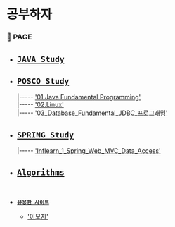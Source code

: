 # 공부하자 

### 📝 PAGE

  - [`JAVA_Study`](https://github.com/githubmendong/STUDY/tree/main/JAVA_Study)
      - 

    
  - [`POSCO_Study`](https://github.com/githubmendong/STUDY/tree/main/POSCO_Study)
    -

    |----- ['01.Java Fundamental Programming']()   
    |----- ['02.Linux']()  
    |----- ['03_Database_Fundamental_JDBC_프로그래밍'](https://github.com/githubmendong/STUDY/tree/main/POSCO_Study/03_Database_Fundamental_JDBC_%ED%94%84%EB%A1%9C%EA%B7%B8%EB%9E%98%EB%B0%8D)

  - [`SPRING_Study`](https://github.com/githubmendong/STUDY/tree/main/SPRING_Study)
    -
    |----- ['Inflearn_1_Spring_Web_MVC_Data_Access'](https://github.com/githubmendong/STUDY/tree/main/SPRING_Study/Inflearn_1_Spring_Web_MVC_Data_Access/Introduction_1)

  - [`Algorithms`](https://github.com/githubmendong/STUDY/tree/main/Algorithms)
    -

<br>

  - **[`유용한 사이트`](https://github.com/githubmendong/STUDY/tree/main/Algorithms)**

    - ['이모지'](https://gist.github.com/rxaviers/7360908)



<br>

